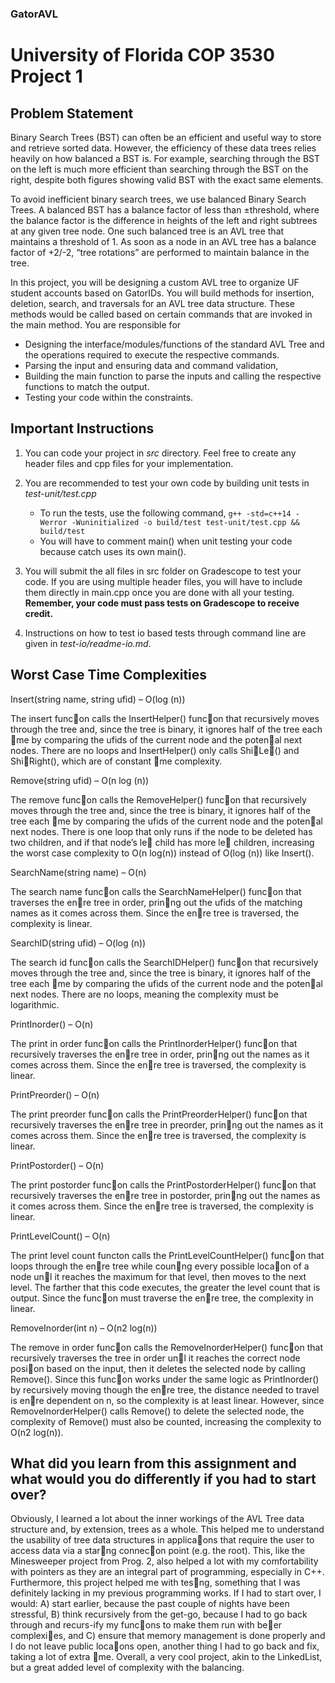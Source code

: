 ### GatorAVL
# University of Florida COP 3530 Project 1

## Problem Statement

Binary Search Trees (BST) can often be an efficient and useful way to store and retrieve sorted data. However, the efficiency of these data trees relies heavily on how balanced a BST is. For example, searching through the BST on the left is much more efficient than searching through the BST on the right, despite both figures showing valid BST with the exact same elements.

To avoid inefficient binary search trees, we use balanced Binary Search Trees.  A balanced BST has a balance factor of less than ±threshold, where the balance factor is the difference in heights of the left and right subtrees at any given tree node. One such balanced tree is an AVL tree that maintains a threshold of 1. As soon as a node in an AVL tree has a balance factor of +2/-2, “tree rotations” are performed to maintain balance in the tree.

In this project, you will be designing a custom AVL tree to organize UF student accounts based on GatorIDs. You will build methods for insertion, deletion, search, and traversals for an AVL tree data structure. These methods would be called based on certain commands that are invoked in the main method. You are responsible for 

- 	Designing the interface/modules/functions of the standard AVL Tree and the operations required to execute the respective commands.
-	Parsing the input and ensuring data and command validation,
-	Building the main function to parse the inputs and calling the respective functions to match the output.
-	Testing your code within the constraints.

## Important Instructions

1. You can code your project in *src* directory. Feel free to create any header files and cpp files for your implementation. 

2. You are recommended to test your own code by building unit tests in *test-unit/test.cpp*
    - To run the tests, use the following command, 
        `g++ -std=c++14 -Werror -Wuninitialized -o build/test test-unit/test.cpp && build/test`
    - You will have to comment main() when unit testing your code because catch uses its own main().

3. You will submit the all files in src folder on Gradescope to test your code. If you are using multiple header files, you will have to include them directly in main.cpp once you are done with all your testing. **Remember, your code must pass tests on Gradescope to receive credit.**

4. Instructions on how to test io based tests through command line are given in *test-io/readme-io.md*.

## Worst Case Time Complexities

Insert(string name, string ufid) – O(log (n))

The insert func􀆟on calls the InsertHelper() func􀆟on that recursively moves through the tree and, since
the tree is binary, it ignores half of the tree each 􀆟me by comparing the ufids of the current node and
the poten􀆟al next nodes. There are no loops and InsertHelper() only calls Shi􀅌Le􀅌() and Shi􀅌Right(),
which are of constant 􀆟me complexity.


Remove(string ufid) – O(n log (n))

The remove func􀆟on calls the RemoveHelper() func􀆟on that recursively moves through the tree and,
since the tree is binary, it ignores half of the tree each 􀆟me by comparing the ufids of the current node
and the poten􀆟al next nodes. There is one loop that only runs if the node to be deleted has two children,
and if that node’s le􀅌 child has more le􀅌 children, increasing the worst case complexity to O(n log(n))
instead of O(log (n)) like Insert().


SearchName(string name) – O(n)

The search name func􀆟on calls the SearchNameHelper() func􀆟on that traverses the en􀆟re tree in order,
prin􀆟ng out the ufids of the matching names as it comes across them. Since the en􀆟re tree is traversed,
the complexity is linear.


SearchID(string ufid) – O(log (n))

The search id func􀆟on calls the SearchIDHelper() func􀆟on that recursively moves through the tree and,
since the tree is binary, it ignores half of the tree each 􀆟me by comparing the ufids of the current node
and the poten􀆟al next nodes. There are no loops, meaning the complexity must be logarithmic.


PrintInorder() – O(n)

The print in order func􀆟on calls the PrintInorderHelper() func􀆟on that recursively traverses the en􀆟re
tree in order, prin􀆟ng out the names as it comes across them. Since the en􀆟re tree is traversed, the
complexity is linear.


PrintPreorder() – O(n)

The print preorder func􀆟on calls the PrintPreorderHelper() func􀆟on that recursively traverses the en􀆟re
tree in preorder, prin􀆟ng out the names as it comes across them. Since the en􀆟re tree is traversed, the
complexity is linear.


PrintPostorder() – O(n)

The print postorder func􀆟on calls the PrintPostorderHelper() func􀆟on that recursively traverses the
en􀆟re tree in postorder, prin􀆟ng out the names as it comes across them. Since the en􀆟re tree is
traversed, the complexity is linear.


PrintLevelCount() – O(n)

The print level count functon calls the PrintLevelCountHelper() func􀆟on that loops through the en􀆟re
tree while coun􀆟ng every possible loca􀆟on of a node un􀆟l it reaches the maximum for that level, then
moves to the next level. The farther that this code executes, the greater the level count that is output.
Since the func􀆟on must traverse the en􀆟re tree, the complexity in linear.


RemoveInorder(int n) – O(n2 log(n))

The remove in order func􀆟on calls the RemoveInorderHelper() func􀆟on that recursively traverses the
tree in order un􀆟l it reaches the correct node posi􀆟on based on the input, then it deletes the selected
node by calling Remove(). Since this func􀆟on works under the same logic as PrintInorder() by recursively
moving though the en􀆟re tree, the distance needed to travel is en􀆟re dependent on n, so the complexity
is at least linear. However, since RemoveInorderHelper() calls Remove() to delete the selected node, the
complexity of Remove() must also be counted, increasing the complexity to O(n2 log(n)).

## What did you learn from this assignment and what would you do differently if you had to start over?

Obviously, I learned a lot about the inner workings of the AVL Tree data structure and, by extension,
trees as a whole. This helped me to understand the usability of tree data structures in applica􀆟ons that
require the user to access data via a star􀆟ng connec􀆟on point (e.g. the root). This, like the Minesweeper
project from Prog. 2, also helped a lot with my comfortability with pointers as they are an integral part of
programming, especially in C++. Furthermore, this project helped me with tes􀆟ng, something that I was
definitely lacking in my previous programming works. If I had to start over, I would: A) start earlier,
because the past couple of nights have been stressful, B) think recursively from the get-go, because I had
to go back through and recurs-ify my func􀆟ons to make them run with be􀆩er complexi􀆟es, and C) ensure
that memory management is done properly and I do not leave public loca􀆟ons open, another thing I had
to go back and fix, taking a lot of extra 􀆟me. Overall, a very cool project, akin to the LinkedList, but a
great added level of complexity with the balancing.